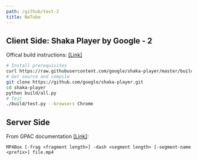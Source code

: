 ```yaml
---
path: /github/test-2
title: NoTube
---
```

## Client Side: Shaka Player by Google - 2
Offical build instructions: [[Link]](https://github.com/google/shaka-player/blob/master/docs/tutorials/welcome.md)
```bash
# Install prerequisites 
curl https://raw.githubusercontent.com/google/shaka-player/master/build/install-linux-prereqs.sh | bash
# Get source and compile
git clone https://github.com/google/shaka-player.git
cd shaka-player
python build/all.py
# Test
./build/test.py --browsers Chrome
```
## Server Side
From GPAC documentation [[Link]](https://gpac.wp.imt.fr/2011/02/02/mp4box-fragmentation-segmentation-splitting-and-interleaving/):
```
MP4Box [-frag <fragment length>] -dash <segment length> [-segment-name <prefix>] file.mp4
```
